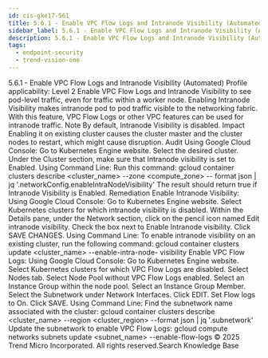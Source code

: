 ```yaml
---
id: cis-gke17-561
title: 5.6.1 - Enable VPC Flow Logs and Intranode Visibility (Automated)
sidebar_label: 5.6.1 - Enable VPC Flow Logs and Intranode Visibility (Automated)
description: 5.6.1 - Enable VPC Flow Logs and Intranode Visibility (Automated)
tags:
  - endpoint-security
  - trend-vision-one
---
```


 5.6.1 - Enable VPC Flow Logs and Intranode Visibility (Automated) Profile applicability: Level 2 Enable VPC Flow Logs and Intranode Visibility to see pod-level traffic, even for traffic within a worker node. Enabling Intranode Visibility makes intranode pod to pod traffic visible to the networking fabric. With this feature, VPC Flow Logs or other VPC features can be used for intranode traffic. Note By default, Intranode Visibility is disabled. Impact Enabling it on existing cluster causes the cluster master and the cluster nodes to restart, which might cause disruption. Audit Using Google Cloud Console: Go to Kubernetes Engine website. Select the desired cluster. Under the Cluster section, make sure that Intranode visibility is set to Enabled. Using Command Line: Run this command: gcloud container clusters describe <cluster_name> --zone <compute_zone> -- format json | jq '.networkConfig.enableIntraNodeVisibility' The result should return true if Intranode Visibility is Enabled. Remediation Enable Intranode Visibility: Using Google Cloud Console: Go to Kubernetes Engine website. Select Kubernetes clusters for which intranode visibility is disabled. Within the Details pane, under the Network section, click on the pencil icon named Edit intranode visibility. Check the box next to Enable Intranode visibility. Click SAVE CHANGES. Using Command Line: To enable intranode visibility on an existing cluster, run the following command: gcloud container clusters update <cluster_name> --enable-intra-node- visibility Enable VPC Flow Logs: Using Google Cloud Console: Go to Kubernetes Engine website. Select Kubernetes clusters for which VPC Flow Logs are disabled. Select Nodes tab. Select Node Pool without VPC Flow Logs enabled. Select an Instance Group within the node pool. Select an Instance Group Member. Select the Subnetwork under Network Interfaces. Click EDIT. Set Flow logs to On. Click SAVE. Using Command Line: Find the subnetwork name associated with the cluster: gcloud container clusters describe <cluster_name> --region <cluster_region> --format json | jq '.subnetwork' Update the subnetwork to enable VPC Flow Logs: gcloud compute networks subnets update <subnet_name> --enable-flow-logs © 2025 Trend Micro Incorporated. All rights reserved.Search Knowledge Base